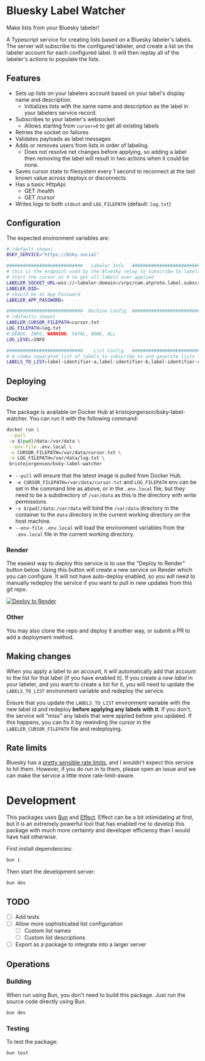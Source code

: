 # Bluesky Label Watcher

Make lists from your Bluesky labeler! 

A Typescript service for creating lists based on a Bluesky labeler's labels. The server will subscribe to the configured labeler, and create a list on the labeler account for each configured label. It will then replay all of the labeler's actions to populate the lists.

## Features

*  Sets up lists on your labelers account based on your label's display name and description.
    * Initializes lists with the same name and description as the label in your labelers service record.
*  Subscribes to your labeler's websocket
    *  Allows starting from `cursor=0` to get all existing labels
*  Retries the socket on failures
*  Validates payloads as label messages
*  Adds or removes users from lists in order of labeling.
    * Does not resolve net changes before applying, so adding a label then removing the label will result in two actions when it could be none.
*  Saves cursor state to filesystem every 1 second to reconnect at the last known value across deploys or disconnects.
*  Has a basic HttpApi:
    * GET /health
    * GET /cursor
*  Writes logs to both `stdout` and `LOG_FILEPATH` (default: `log.txt`)

## Configuration

The expected environment variables are:

```sh
# (default shown)
BSKY_SERVICE="https://bsky.social"

############################   Labeler Info   #########################
# this is the endpoint used by the Bluesky relay to subscribe to labels.
# start the cursor at 0 to get all labels ever applied
LABELER_SOCKET_URL=wss://<labeler-domain>/xrpc/com.atproto.label.subscribeLabels?cursor=0
LABELER_DID=
# should be an App Password
LABELER_APP_PASSWORD=

############################  Machine Config  #########################
# (defaults shown)
LABELER_CURSOR_FILEPATH=cursor.txt
LOG_FILEPATH=log.txt
# DEBUG, INFO, WARNING, FATAL, NONE, ALL
LOG_LEVEL=INFO

############################    List Config   #########################
# A comma separated list of labels to subscribe to and generate lists for
LABELS_TO_LIST=label-identifier-a,label-identifier-b,label-identifier-c
```

## Deploying

### Docker

The package is available on Docker Hub at kristojorgenson/bsky-label-watcher. You can run it with the following command:

```sh
docker run \
 --pull
 -v $(pwd)/data:/var/data \
 --env-file .env.local \
 -e CURSOR_FILEPATH=/var/data/cursor.txt \
 -e LOG_FILEPATH=/var/data/log.txt \
 kristojorgenson/bsky-label-watcher
```
* `--pull` will ensure that the latest image is pulled from Docker Hub.
* `-e CURSOR_FILEPATH=/var/data/cursor.txt` and `LOG_FILEPATH` env can be set in the command line as above, or in the `.env.local` file, but they need to be a subdirectory of `/var/data` as this is the directory with write permissions.
* `-v $(pwd)/data:/var/data` will bind the `/var/data` directory in the container to the `data` directory in the current working directory on the host machine.
* `--env-file .env.local` will load the environment variables from the `.env.local` file in the current working directory.


### Render

The easiest way to deploy this service is to use the "Deploy to Render" button below. Using this button will create a new service on Render which you can configure. It will not have auto-deploy enabled, so you will need to manually redeploy the service if you want to pull in new updates from this git repo.

<a href="https://render.com/deploy?repo=https://github.com/kristojorg/bsky-label-watcher">
<img src="https://render.com/images/deploy-to-render-button.svg" alt="Deploy to Render" />
</a>

### Other

You may also clone the repo and deploy it another way, or submit a PR to add a deployment method.

## Making changes

When you apply a label to an account, it will automatically add that account to the list for that label (if you have enabled it). If you create a _new label_ in your labeler, and you want to create a list for it, you will need to update the `LABELS_TO_LIST` environment variable and redeploy the service.

Ensure that you update the `LABELS_TO_LIST` environment variable with the new label id and redeploy **before applying any labels with it**. If you don't, the service will "miss" any labels that were applied before you updated. If this happens, you can fix it by rewinding the cursor in the `LABELER_CURSOR_FILEPATH` file and redeploying.

## Rate limits

Bluesky has a [pretty sensible rate limits](https://docs.bsky.app/docs/advanced-guides/rate-limits), and I wouldn't expect this service to hit them. However, if you do run in to them, please open an issue and we can make the service a little more rate-limit-aware.

# Development

This packages uses [Bun](https://bun.sh/) and [Effect](https://effect.website/). Effect can be a bit intimidating at first, but it is an extremely powerful tool that has enabled me to develop this package with much more certainty and developer efficiency than I would have had otherwise.

First install dependencies:
```sh
bun i
```

Then start the development server:
```sh
bun dev
```

## TODO

- [ ] Add tests
- [ ] Allow more sophisticated list configuration
  - [ ] Custom list names
  - [ ] Custom list descriptions
- [ ] Export as a package to integrate into a larger server

## Operations

### Building

When run using Bun, you don't need to build this package. Just run the source code directly using Bun.

```sh
bun dev
```

### Testing

To test the package:

```sh
bun test
```